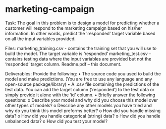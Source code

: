 # marketing-campaign

Task:
The goal in this problem is to design a model for predicting whether a customer will respond to the marketing campaign based on his/her information. In other words, predict the 'responded' target variable based on all the input variables provided.

Files:
marketing_training.csv - contains the training set that you will use to build the model. The target variable is ‘responded’
marketing_test.csv – contains testing data where the input variables are provided but not the ‘responded’ target column.
Readme.pdf – this document.

Deliverables:
Provide the following:
   • The source code you used to build the model and make predictions. (You are free to use any language and any open-source package/library)
   • A .csv file containing the predictions of the test data. You can add the target column (‘responded’) to the test data or simply provide it alone with the ‘id’ column.
   • Briefly answer the following questions:
      o Describe your model and why did you choose this model over other types of models?
      o Describe any other models you have tried and why do you think this model preforms better?
      o How did you handle missing data?
      o How did you handle categorical (string) data?
      o How did you handle unbalanced data?
      o How did you test your model?
